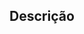 <!-- 
Para pull requests direcionados ao branch develop, use o template abaixo: 
-->
[//]: # (Use o template_develop.md)

<!-- 
Para pull requests direcionados ao branch main, use o template abaixo:
-->
[//]: # (Use o template_main.md)

## Descrição
<!-- Descreva brevemente as mudanças feitas neste pull request -->
